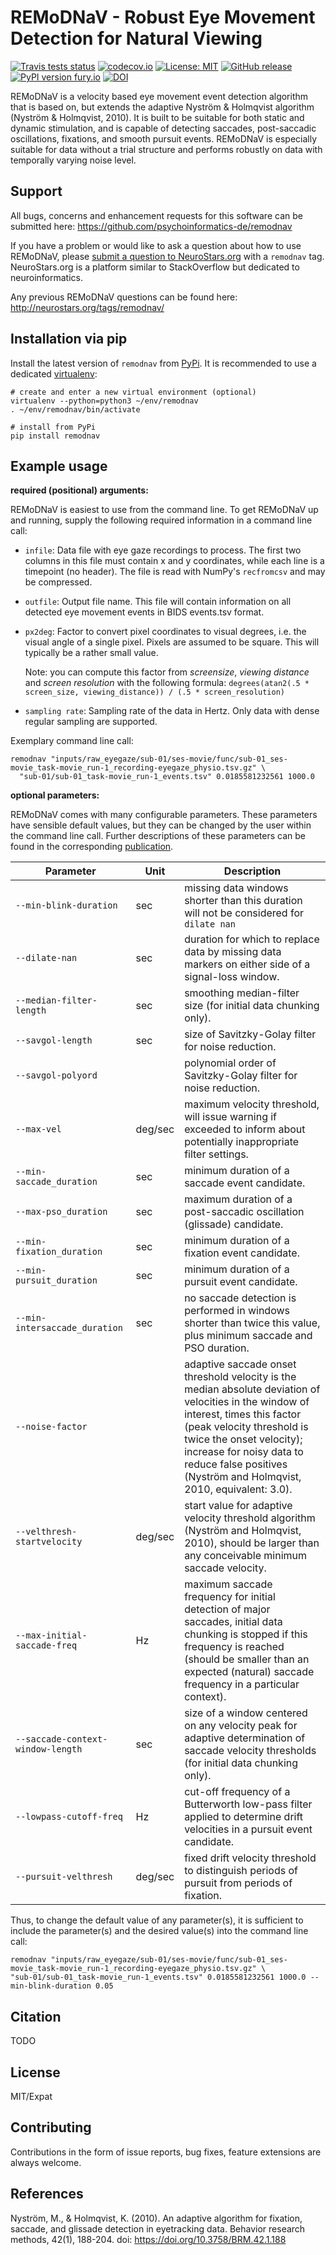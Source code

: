 # REMoDNaV - Robust Eye Movement Detection for Natural Viewing

[![Travis tests status](https://secure.travis-ci.org/psychoinformatics-de/remodnav.png?branch=master)](https://travis-ci.org/psychoinformatics-de/remodnav) [![codecov.io](https://codecov.io/github/psychoinformatics-de/remodnav/coverage.svg?branch=master)](https://codecov.io/github/psychoinformatics-de/remodnav?branch=master) [![License: MIT](https://img.shields.io/badge/License-MIT-yellow.svg)](https://opensource.org/licenses/MIT) [![GitHub release](https://img.shields.io/github/release/psychoinformatics-de/remodnav.svg)](https://GitHub.com/psychoinformatics-de/remodnav/releases/) [![PyPI version fury.io](https://badge.fury.io/py/remodnav.svg)](https://pypi.python.org/pypi/remodnav/) [![DOI](https://zenodo.org/badge/147316247.svg)](https://zenodo.org/badge/latestdoi/147316247)

REMoDNaV is a velocity based eye movement event detection algorithm that is based on, but
extends the adaptive Nyström & Holmqvist algorithm (Nyström & Holmqvist, 2010).
It is built to be suitable for both static and dynamic stimulation, and is
capable of detecting saccades, post-saccadic oscillations, fixations, and smooth
pursuit events. REMoDNaV is especially suitable for data without a trial structure
and performs robustly on data with temporally varying noise level.


## Support

All bugs, concerns and enhancement requests for this software can be submitted here:
https://github.com/psychoinformatics-de/remodnav

If you have a problem or would like to ask a question about how to use REMoDNaV,
please [submit a question to
NeuroStars.org](https://neurostars.org/new-topic?body=-%20Please%20describe%20the%20problem.%0A-%20What%20steps%20will%20reproduce%20the%20problem%3F%0A-%20What%20version%20of%20REMoDNaV%20are%20you%20using%3F%20On%20what%20operating%20system%20%3F%0A-%20Please%20provide%20any%20additional%20information%20below.%0A-%20Have%20you%20had%20any%20luck%20using%20REMoDNaV%20before%3F%20%28Sometimes%20we%20get%20tired%20of%20reading%20bug%20reports%20all%20day%20and%20a%20lil'%20positive%20end%20note%20does%20wonders%29&tags=remodnav)
with a ``remodnav`` tag.  NeuroStars.org is a platform similar to StackOverflow
but dedicated to neuroinformatics.

Any previous REMoDNaV questions can be found here:
http://neurostars.org/tags/remodnav/


## Installation via pip

Install the latest version of `remodnav` from
[PyPi](https://pypi.org/project/remodnav). It is recommended to use
a dedicated [virtualenv](https://virtualenv.pypa.io):

    # create and enter a new virtual environment (optional)
    virtualenv --python=python3 ~/env/remodnav
    . ~/env/remodnav/bin/activate

    # install from PyPi
    pip install remodnav


## Example usage

**required (positional) arguments:**

REMoDNaV is easiest to use from the command line.
To get REMoDNaV up and running, supply the following required information in a
command line call:
- ``infile``: Data file with eye gaze recordings to process. The first two columns
  in this file must contain x and y coordinates, while each line is a timepoint
  (no header). The file is read with NumPy's ``recfromcsv`` and may be compressed.
- ``outfile``: Output file name. This file will contain information on all detected
  eye movement events in BIDS events.tsv format.
- ``px2deg``: Factor to convert pixel coordinates to visual degrees, i.e. the visual
  angle of a single pixel. Pixels are assumed to be square. This will typically be a
  rather small value.

  Note: you can compute this factor from *screensize*,
  *viewing distance* and *screen resolution* with the following formula:
  ``degrees(atan2(.5 * screen_size, viewing_distance)) / (.5 * screen_resolution)``
- ``sampling rate``: Sampling rate of the data in Hertz. Only data with dense regular
  sampling are supported.

Exemplary command line call:

    remodnav "inputs/raw_eyegaze/sub-01/ses-movie/func/sub-01_ses-movie_task-movie_run-1_recording-eyegaze_physio.tsv.gz" \
      "sub-01/sub-01_task-movie_run-1_events.tsv" 0.0185581232561 1000.0

**optional parameters:**

REMoDNaV comes with many configurable parameters. These parameters have sensible default values,
but they can be changed by the user within the command line call.
Further descriptions of these parameters can be found in the corresponding [publication](yettolink).

| Parameter | Unit   | Description                                                                              |
| -------------------------- | ------ | ---------------------------------------------------------------------------------------- |
| ``--min-blink-duration``| sec |  missing data windows shorter than this duration will not be considered for ``dilate nan``|
| ``--dilate-nan``| sec | duration for which to replace data by missing data markers on either side of a signal-loss window. |
| ``--median-filter-length``| sec | smoothing median-filter size (for initial data chunking only).|
| ``--savgol-length``| sec | size of Savitzky-Golay filter for noise reduction. |
| ``--savgol-polyord``| | polynomial order of Savitzky-Golay filter for noise reduction. |
| ``--max-vel``| deg/sec | maximum velocity threshold, will issue warning if exceeded to inform about potentially inappropriate filter settings. |
| ``--min-saccade_duration``| sec | minimum duration of a saccade event candidate. |
| ``--max-pso_duration``| sec | maximum duration of a post-saccadic oscillation (glissade) candidate. |
| ``--min-fixation_duration``| sec | minimum duration of a fixation event candidate. |
| ``--min-pursuit_duration``| sec | minimum duration of a pursuit event candidate. |
| ``--min-intersaccade_duration``| sec | no saccade detection is performed in windows shorter than twice this value, plus minimum saccade and PSO duration. |
| ``--noise-factor`` |  | adaptive saccade onset threshold velocity is the median absolute deviation of velocities in the window of interest, times this factor (peak velocity threshold is twice the onset velocity); increase for noisy data to reduce false positives (Nyström and Holmqvist, 2010, equivalent: 3.0). |
| ``--velthresh-startvelocity``| deg/sec | start value for adaptive velocity threshold algorithm (Nyström and Holmqvist, 2010), should be larger than any conceivable minimum saccade velocity. |
| ``--max-initial-saccade-freq``| Hz | maximum saccade frequency for initial detection of major saccades, initial data chunking is stopped if this frequency is reached (should be smaller than an expected (natural) saccade frequency in a particular context).|
| ``--saccade-context-window-length``| sec | size of a window centered on any velocity peak for adaptive determination of saccade velocity thresholds (for initial data chunking only). |
| ``--lowpass-cutoff-freq``| Hz | cut-off frequency of a Butterworth low-pass filter applied to determine drift velocities in a pursuit event candidate. |
| ``--pursuit-velthresh``| deg/sec | fixed drift velocity threshold to distinguish periods of pursuit from periods of fixation. |

Thus, to change the default value of any parameter(s), it is sufficient to include the parameter(s) and
the desired value(s) into the command line call:

    remodnav "inputs/raw_eyegaze/sub-01/ses-movie/func/sub-01_ses-movie_task-movie_run-1_recording-eyegaze_physio.tsv.gz" \
    "sub-01/sub-01_task-movie_run-1_events.tsv" 0.0185581232561 1000.0 --min-blink-duration 0.05


## Citation

TODO


## License

MIT/Expat


## Contributing

Contributions in the form of issue reports, bug fixes, feature extensions are always
welcome.


## References

Nyström, M., & Holmqvist, K. (2010). An adaptive algorithm for fixation, saccade, and glissade detection in eyetracking data. Behavior research methods, 42(1), 188-204. doi: https://doi.org/10.3758/BRM.42.1.188
